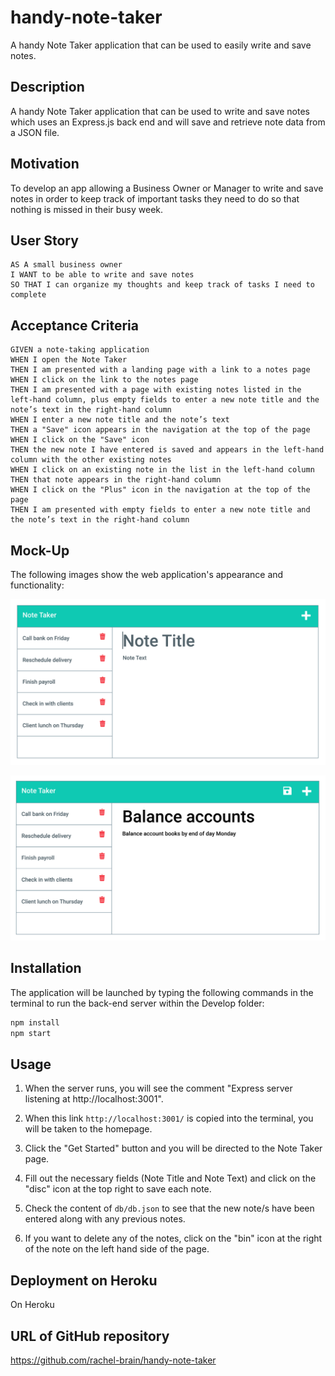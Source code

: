 # handy-note-taker
A handy Note Taker application that can be used to easily write and save notes.


## Description
A handy Note Taker application that can be used to write and save notes which uses an Express.js back end and will save and retrieve note data from a JSON file.
    
## Motivation
To develop an app allowing a Business Owner or Manager to write and save notes in order to keep track of important tasks they need to do so that nothing is missed in their busy week.

## User Story

```
AS A small business owner
I WANT to be able to write and save notes
SO THAT I can organize my thoughts and keep track of tasks I need to complete
```

## Acceptance Criteria

```
GIVEN a note-taking application
WHEN I open the Note Taker
THEN I am presented with a landing page with a link to a notes page
WHEN I click on the link to the notes page
THEN I am presented with a page with existing notes listed in the left-hand column, plus empty fields to enter a new note title and the note’s text in the right-hand column
WHEN I enter a new note title and the note’s text
THEN a "Save" icon appears in the navigation at the top of the page
WHEN I click on the "Save" icon
THEN the new note I have entered is saved and appears in the left-hand column with the other existing notes
WHEN I click on an existing note in the list in the left-hand column
THEN that note appears in the right-hand column
WHEN I click on the "Plus" icon in the navigation at the top of the page
THEN I am presented with empty fields to enter a new note title and the note’s text in the right-hand column
```

## Mock-Up
The following images show the web application's appearance and functionality:

![Existing notes are listed in the left-hand column with empty fields on the right-hand side for the new note’s title and text.](./Assets/11-express-homework-demo-01.png)

![Note titled “Balance accounts” reads, “Balance account books by end of day Monday,” with other notes listed on the left.](./Assets/11-express-homework-demo-02.png)

## Installation
The application will be launched by typing the following commands in the terminal to run the back-end server within the Develop folder:

```bash
npm install
npm start
```

## Usage
1. When the server runs, you will see the comment "Express server listening at http://localhost:3001".

2. When this link `http://localhost:3001/` is copied into the terminal, you will be taken to the homepage.

3. Click the "Get Started" button and you will be directed to the Note Taker page.

4. Fill out the necessary fields (Note Title and Note Text) and click on the "disc" icon at the top right to save each note.

5. Check the content of `db/db.json` to see that the new note/s have been entered along with any previous notes.

6. If you want to delete any of the notes, click on the "bin" icon at the right of the note on the left hand side of the page.

## Deployment on Heroku
On Heroku


## URL of GitHub repository
https://github.com/rachel-brain/handy-note-taker